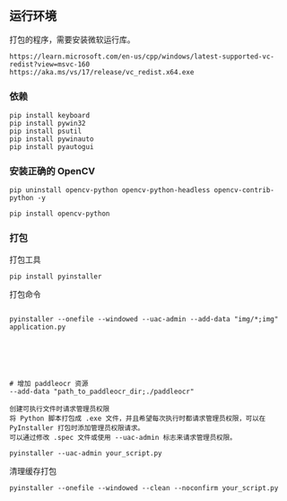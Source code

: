 

## 运行环境

打包的程序，需要安装微软运行库。

```
https://learn.microsoft.com/en-us/cpp/windows/latest-supported-vc-redist?view=msvc-160
https://aka.ms/vs/17/release/vc_redist.x64.exe
```


### 依赖

```
pip install keyboard
pip install pywin32
pip install psutil
pip install pywinauto
pip install pyautogui

```

### 安装正确的 OpenCV

``` 
pip uninstall opencv-python opencv-python-headless opencv-contrib-python -y

pip install opencv-python

```

### 打包

打包工具
```
pip install pyinstaller

```

打包命令
```

pyinstaller --onefile --windowed --uac-admin --add-data "img/*;img"  application.py






# 增加 paddleocr 资源
--add-data "path_to_paddleocr_dir;./paddleocr"

创建可执行文件时请求管理员权限
将 Python 脚本打包成 .exe 文件，并且希望每次执行时都请求管理员权限，可以在 PyInstaller 打包时添加管理员权限请求。
可以通过修改 .spec 文件或使用 --uac-admin 标志来请求管理员权限。

pyinstaller --uac-admin your_script.py

```


清理缓存打包
```
pyinstaller --onefile --windowed --clean --noconfirm your_script.py

```



